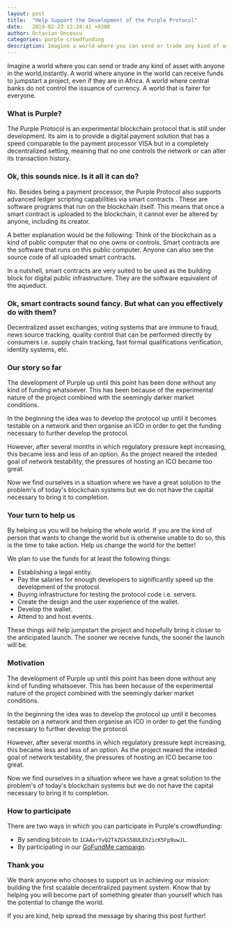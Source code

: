 ```yaml
---
layout: post
title:  "Help Support the Development of the Purple Protocol"
date:   2019-02-23 13:24:41 +0300
author: Octavian Oncescu
categories: purple crowdfunding
description: Imagine a world where you can send or trade any kind of asset with anyone in the world, instantly...
---
```


Imagine a world where you can send or trade any kind of asset with anyone in the world,instantly. A world where anyone in the world can receive funds to jumpstart a project, even if they are in Africa. A world where central banks do not control the issuance of currency. A world that is fairer for everyone.

### What is Purple?
The Purple Protocol is an experimental blockchain protocol that is still under development. Its aim is to provide a digital payment solution that has a speed comparable to the payment processor VISA but in a completely decentralized setting, meaning that no one controls the network or can alter its transaction history. 

### Ok, this sounds nice. Is it all it can do?
No. Besides being a payment processor, the Purple Protocol also supports advanced ledger scripting capabilities via smart contracts . These are software programs that run on the blockchain itself. This means that once a smart contract is uploaded to the blockchain, it cannot ever be altered by anyone, including its creator. 

A better explanation would be the following: Think of the blockchain as a kind of public computer that no one owns or controls. Smart contracts are the software that runs on this public computer. Anyone can also see the source code of all uploaded smart contracts. 

In a nutshell, smart contracts are very suited to be used as the building block for digital public infrastructure. They are the software equivalent of the aqueduct.

### Ok, smart contracts sound fancy. But what can you effectively do with them?
Decentralized asset exchanges, voting systems that are immune to fraud, news source tracking, quality control that can be performed directly by consumers i.e. supply chain tracking, fast formal qualifications verification, identity systems, etc.

### Our story so far
The development of Purple up until this point has been done without any kind of funding whatsoever. This has been because of the experimental nature of the project combined with the seemingly darker market conditions.

In the beginning the idea was to develop the protocol up until it becomes testable on a network and then organise an ICO in order to get the funding necessary to further develop the protocol.

However, after several months in which regulatory pressure kept increasing, this became less and less of an option. As the project neared the inteded goal of network testability, the pressures of hosting an ICO became too great. 

Now we find ourselves in a situation where we have a great solution to the problem's of today's blockchain systems but we do not have the capital necessary to bring it to completion.

### Your turn to help us
By helping us you will be helping the whole world. If you are the kind of person that wants to change the world but is otherwise unable to do so, this is the time to take action. Help us change the world for the better! 

We plan to use the funds for at least the following things:
- Establishing a legal entity.
- Pay the salaries for enough developers to significantly speed up the development of the protocol.
- Buying infrastructure for testing the protocol code i.e. servers.
- Create the design and the user experience of the wallet.
- Develop the wallet.
- Attend to and host events.

These things will help jumpstart the project and hopefully bring it closer to the anticipated launch. The sooner we receive funds, the sooner the launch will be.

### Motivation
The development of Purple up until this point has been done without any kind of funding whatsoever. This has been because of the experimental nature of the project combined with the seemingly darker market conditions.

In the beginning the idea was to develop the protocol up until it becomes testable on a network and then organise an ICO in order to get the funding necessary to further develop the protocol.

However, after several months in which regulatory pressure kept increasing, this became less and less of an option. As the project neared the inteded goal of network testability, the pressures of hosting an ICO became too great. 

Now we find ourselves in a situation where we have a great solution to the problem's of today's blockchain systems but we do not have the capital necessary to bring it to completion.

### How to participate
There are two ways in which you can participate in Purple's crowdfunding:
* By sending bitcoin to `1CAAxrYvQ2T4ZGkS58ULEh2icK5Fp9uwJL`. 
* By participating in our [GoFundMe campaign][gofundme].

[gofundme]: https://www.gofundme.com/purple-crowdfunding&rcid=r01-1550937453-ce58069be2734715&pc=ot_co_campmgmt_w

### Thank you
We thank anyone who chooses to support us in achieving our mission: building the first scalable decentralized payment system. Know that by helping you will become part of something greater than yourself which has the potential to change the world.

If you are kind, help spread the message by sharing this post further!
